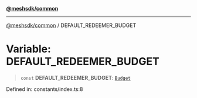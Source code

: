 [**@meshsdk/common**](../README.md)

***

[@meshsdk/common](../globals.md) / DEFAULT\_REDEEMER\_BUDGET

# Variable: DEFAULT\_REDEEMER\_BUDGET

> `const` **DEFAULT\_REDEEMER\_BUDGET**: [`Budget`](../type-aliases/Budget.md)

Defined in: constants/index.ts:8

